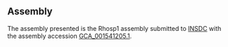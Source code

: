 

Assembly
--------

The assembly presented is the Rhosp1 assembly submitted to
[INSDC](http://www.insdc.org) with the assembly accession
[GCA\_001541205.1](http://www.ebi.ac.uk/ena/data/view/GCA_001541205.1).
